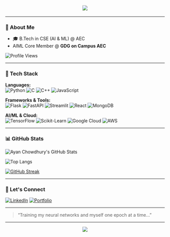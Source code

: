 <h1 align="center">
  <img src="https://readme-typing-svg.demolab.com?font=JetBrains+Mono&size=28&pause=1000&color=AA00FF&center=true&vCenter=true&width=800&lines=AYAN+CHOWDHURY;CSE+(AI+%26+ML)+Undergrad+%7C+GDG+AIML+Lead;Tech-Enthusiast+%7C+AI%2FML+Developer;Python+Wizard"/>
</h1>

---

### 🧠 About Me

- 🎓 B.Tech in CSE (AI & ML) @ AEC
- AIML Core Member @ **GDG on Campus AEC**
<img src="https://komarev.com/ghpvc/?username=thegreatayanchowdhury&label=Profile%20views&color=0e75b6&style=flat" alt="Profile Views"/>

---

### 🚀 Tech Stack

**Languages:**  
![Python](https://img.shields.io/badge/Python-3670A0?style=for-the-badge&logo=python&logoColor=white)
![C](https://img.shields.io/badge/C-00599C?style=for-the-badge&logo=c&logoColor=white)
![C++](https://img.shields.io/badge/C++-00599C?style=for-the-badge&logo=c%2B%2B&logoColor=white)
![JavaScript](https://img.shields.io/badge/JavaScript-F7DF1E?style=for-the-badge&logo=javascript&logoColor=black)

**Frameworks & Tools:**  
![Flask](https://img.shields.io/badge/Flask-black?style=for-the-badge&logo=flask)
![FastAPI](https://img.shields.io/badge/FastAPI-005571?style=for-the-badge&logo=fastapi)
![Streamlit](https://img.shields.io/badge/Streamlit-FF4B4B?style=for-the-badge&logo=streamlit&logoColor=white)
![React](https://img.shields.io/badge/React-20232A?style=for-the-badge&logo=react&logoColor=61DAFB)
![MongoDB](https://img.shields.io/badge/MongoDB-4EA94B?style=for-the-badge&logo=mongodb&logoColor=white)

**AI/ML & Cloud:**  
![TensorFlow](https://img.shields.io/badge/TensorFlow-FF6F00?style=for-the-badge&logo=tensorflow&logoColor=white)
![Scikit-Learn](https://img.shields.io/badge/Scikit--Learn-F7931E?style=for-the-badge&logo=scikit-learn&logoColor=white)
![Google Cloud](https://img.shields.io/badge/Google%20Cloud-4285F4?style=for-the-badge&logo=googlecloud&logoColor=white)
![AWS](https://img.shields.io/badge/AWS-232F3E?style=for-the-badge&logo=amazonaws&logoColor=white)

---

### 📊 GitHub Stats

![Ayan Chowdhury's GitHub Stats](https://github-readme-stats.vercel.app/api?username=thegreatayanchowdhury&show_icons=true&theme=ambient_gradient)

![Top Langs](https://github-readme-stats.vercel.app/api/top-langs/?username=thegreatayanchowdhury&layout=compact&theme=ambient_gradient)

[![GitHub Streak](https://github-readme-streak-stats.herokuapp.com?user=thegreatayanchowdhury&theme=ambient_gradient)](https://git.io/streak-stats)

---

### 🤝 Let's Connect

[![LinkedIn](https://img.shields.io/badge/LinkedIn-blue?style=for-the-badge&logo=linkedin&logoColor=white)](https://www.linkedin.com/in/ayan-chowdhury-4b166228b/)
[![Portfolio](https://img.shields.io/badge/Portfolio-purple?style=for-the-badge&logo=github&logoColor=white)](https://ayanchowdhury.vercel.app/)

---

> “Training my neural networks and myself one epoch at a time...”

---

<p align="center">
  <img src="https://capsule-render.vercel.app/api?type=rect&color=7F00FF&height=2"/>
</p>
